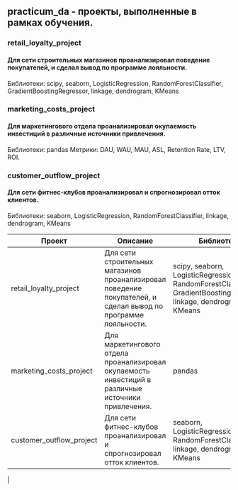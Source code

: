 ## practicum_da - проекты, выполненные в рамках обучения.

### retail_loyalty_project
#### Для сети строительных магазинов проанализировал поведение покупателей, и сделал вывод по программе лояльности.
Библиотеки: scipy, seaborn, LogisticRegression, RandomForestClassifier, GradientBoostingRegressor, linkage, dendrogram, KMeans

### marketing_costs_project
#### Для маркетингового отдела проанализировал окупаемость инвестиций в различные источники привлечения.
Библиотеки: pandas
Метрики: DAU, WAU, MAU, ASL, Retention Rate, LTV, ROI.

### customer_outflow_project
#### Для сети фитнес-клубов проанализировал и спрогнозировал отток клиентов.
Библиотеки: seaborn, LogisticRegression, RandomForestClassifier, linkage, dendrogram, KMeans

|Проект|Описание|Библиотеки|
|-|-|-|
|retail_loyalty_project|Для сети строительных магазинов проанализировал поведение покупателей, и сделал вывод по программе лояльности.|scipy, seaborn, LogisticRegression, RandomForestClassifier, GradientBoostingRegressor, linkage, dendrogram, KMeans|
|marketing_costs_project|Для маркетингового отдела проанализировал окупаемость инвестиций в различные источники привлечения.|pandas|
|customer_outflow_project|Для сети фитнес-клубов проанализировал и спрогнозировал отток клиентов.|seaborn, LogisticRegression, RandomForestClassifier, linkage, dendrogram, KMeans
|

